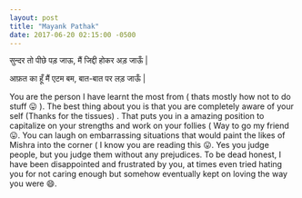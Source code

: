 ```yaml
---
layout: post
title: "Mayank Pathak"
date: 2017-06-20 02:15:00 -0500
---
```


सुन्दर तो पीछे पड़ जाऊ, मैं जिद्दी होकर अड़ जाऊँ \|

आफ़त का हूँ मैं एटम बम, बात-बात पर लड़ जाऊँ \|

You are the person I have learnt the most from ( thats mostly how not to do stuff :stuck_out_tongue: ). The best thing about you is that you are completely aware of your self (Thanks for the tissues) . That puts you in a amazing position to capitalize on your strengths and work on your follies ( Way to go my friend :stuck_out_tongue:. You can laugh on embarrassing situations that would paint the likes of Mishra into the corner ( I know you are reading this :stuck_out_tongue:. Yes you judge people, but you judge them without any prejudices. To be dead honest, I have been disappointed and frustrated by you, at times even tried hating you for not caring enough but somehow eventually kept on loving the way you were :smile:.